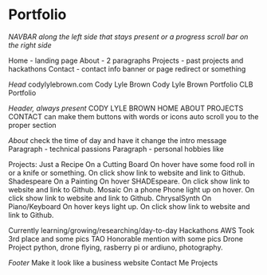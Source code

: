 # Portfolio 
*NAVBAR along the left side that stays present or a progress scroll bar on the right side*

Home - landing page
About - 2 paragraphs
Projects - past projects and hackathons
Contact - contact info banner or page redirect or something


*Head*
codylylebrown.com
Cody Lyle Brown
Cody Lyle Brown Portfolio
CLB Portfolio

*Header, always present*
CODY LYLE BROWN <bunch of space> HOME ABOUT PROJECTS CONTACT
can make them buttons with words or icons
auto scroll you to the proper section

*About* 
check the time of day and have it change the intro message
Paragraph - technical passions
Paragraph - personal hobbies like 

Projects:
  Just a Recipe 
    On a Cutting Board
      On hover have some food roll in or a knife or something.
      On click show link to website and link to Github.
  Shadespeare
    On a Painting
      On hover SHADEspeare.
      On click show link to website and link to Github.
  Mosaic
    On a phone
      Phone light up on hover.
      On click show link to website and link to Github.
  ChrysalSynth
    On Piano/Keyboard
      On hover keys light up.
      On click show link to website and link to Github.

Currently learning/growing/researching/day-to-day
  Hackathons
    AWS
      Took 3rd place and some pics
    TAO
      Honorable mention with some pics
  Drone Project 
      python, drone flying, rasberry pi or ardiuno, photography.

*Footer*
Make it look like a business website
Contact Me
Projects

